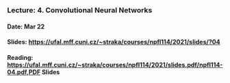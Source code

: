 ### Lecture: 4. Convolutional Neural Networks
#### Date: Mar 22
#### Slides: https://ufal.mff.cuni.cz/~straka/courses/npfl114/2021/slides/?04
#### Reading: https://ufal.mff.cuni.cz/~straka/courses/npfl114/2021/slides.pdf/npfl114-04.pdf,PDF Slides
